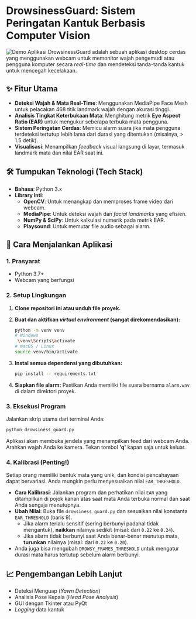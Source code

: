 # DrowsinessGuard: Sistem Peringatan Kantuk Berbasis Computer Vision

![Demo Aplikasi](https://i.imgur.com/8aL0x2V.gif) DrowsinessGuard adalah sebuah aplikasi desktop cerdas yang menggunakan webcam untuk memonitor wajah pengemudi atau pengguna komputer secara *real-time* dan mendeteksi tanda-tanda kantuk untuk mencegah kecelakaan.

## ✨ Fitur Utama

- **Deteksi Wajah & Mata Real-Time**: Menggunakan MediaPipe Face Mesh untuk pelacakan 468 titik landmark wajah dengan akurasi tinggi.
- **Analisis Tingkat Keterbukaan Mata**: Menghitung metrik **Eye Aspect Ratio (EAR)** untuk mengukur seberapa terbuka mata pengguna.
- **Sistem Peringatan Cerdas**: Memicu alarm suara jika mata pengguna terdeteksi tertutup lebih lama dari durasi yang ditentukan (misalnya, > 1.5 detik).
- **Visualisasi**: Menampilkan *feedback* visual langsung di layar, termasuk landmark mata dan nilai EAR saat ini.

## 🛠️ Tumpukan Teknologi (Tech Stack)

- **Bahasa**: Python 3.x
- **Library Inti**:
  - **OpenCV**: Untuk menangkap dan memproses frame video dari webcam.
  - **MediaPipe**: Untuk deteksi wajah dan *facial landmarks* yang efisien.
  - **NumPy & SciPy**: Untuk kalkulasi numerik pada metrik EAR.
  - **Playsound**: Untuk memutar file audio sebagai alarm.

## 🚀 Cara Menjalankan Aplikasi

### 1. Prasyarat

- Python 3.7+
- Webcam yang berfungsi

### 2. Setup Lingkungan

1.  **Clone repositori ini atau unduh file proyek.**

2.  **Buat dan aktifkan *virtual environment* (sangat direkomendasikan):**
    ```bash
    python -m venv venv
    # Windows
    .\venv\Scripts\activate
    # macOS / Linux
    source venv/bin/activate
    ```

3.  **Instal semua dependensi yang dibutuhkan:**
    ```bash
    pip install -r requirements.txt
    ```

4.  **Siapkan file alarm:**
    Pastikan Anda memiliki file suara bernama `alarm.wav` di dalam direktori proyek.

### 3. Eksekusi Program

Jalankan skrip utama dari terminal Anda:
```bash
python drowsiness_guard.py
```
Aplikasi akan membuka jendela yang menampilkan feed dari webcam Anda. Arahkan wajah Anda ke kamera. Tekan tombol **'q'** kapan saja untuk keluar.

### 4. Kalibrasi (Penting!)

Setiap orang memiliki bentuk mata yang unik, dan kondisi pencahayaan dapat bervariasi. Anda mungkin perlu menyesuaikan nilai `EAR_THRESHOLD`.

- **Cara Kalibrasi**: Jalankan program dan perhatikan nilai `EAR` yang ditampilkan di pojok kanan atas saat mata Anda terbuka normal dan saat Anda sengaja menutupnya.
- **Ubah Nilai**: Buka file `drowsiness_guard.py` dan sesuaikan nilai konstanta `EAR_THRESHOLD` (baris 9).
  - Jika alarm terlalu sensitif (sering berbunyi padahal tidak mengantuk), **naikkan** nilainya sedikit (misal: dari `0.22` ke `0.24`).
  - Jika alarm tidak berbunyi saat Anda benar-benar menutup mata, **turunkan** nilainya (misal: dari `0.22` ke `0.20`).
- Anda juga bisa mengubah `DROWSY_FRAMES_THRESHOLD` untuk mengatur durasi mata harus tertutup sebelum alarm berbunyi.

## 📈 Pengembangan Lebih Lanjut

- Deteksi Menguap (*Yawn Detection*)
- Analisis Pose Kepala (*Head Pose Analysis*)
- GUI dengan Tkinter atau PyQt
- *Logging* data kantuk